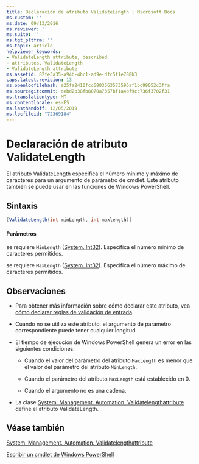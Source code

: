 ```yaml
---
title: Declaración de atributo ValidateLength | Microsoft Docs
ms.custom: ''
ms.date: 09/13/2016
ms.reviewer: ''
ms.suite: ''
ms.tgt_pltfrm: ''
ms.topic: article
helpviewer_keywords:
- ValidateLength attribute, described
- attributes, ValidateLength
- ValidateLength attribute
ms.assetid: 82fe3a35-a94b-4bc1-ad9e-dfc5f1e788b3
caps.latest.revision: 13
ms.openlocfilehash: a25fa2410fcc6803563573596af1bc99052c3ffa
ms.sourcegitcommit: debd2b38fb8070a7357bf1a4bf9cc736f3702f31
ms.translationtype: MT
ms.contentlocale: es-ES
ms.lasthandoff: 12/05/2019
ms.locfileid: "72369184"
---
```

# <a name="validatelength-attribute-declaration"></a>Declaración de atributo ValidateLength

El atributo ValidateLength especifica el número mínimo y máximo de caracteres para un argumento de parámetro de cmdlet. Este atributo también se puede usar en las funciones de Windows PowerShell.

## <a name="syntax"></a>Sintaxis

```csharp
[ValidateLength(int minLength, int maxlength)]
```

#### <a name="parameters"></a>Parámetros

se requiere `MinLength` ([System. Int32](/dotnet/api/System.Int32)). Especifica el número mínimo de caracteres permitidos.

se requiere `MaxLength` ([System. Int32](/dotnet/api/System.Int32)). Especifica el número máximo de caracteres permitidos.

## <a name="remarks"></a>Observaciones

- Para obtener más información sobre cómo declarar este atributo, vea [cómo declarar reglas de validación de entrada](./how-to-validate-parameter-input.md).

- Cuando no se utiliza este atributo, el argumento de parámetro correspondiente puede tener cualquier longitud.

- El tiempo de ejecución de Windows PowerShell genera un error en las siguientes condiciones:

    - Cuando el valor del parámetro del atributo `MaxLength` es menor que el valor del parámetro del atributo `MinLength`.

    - Cuando el parámetro del atributo `MaxLength` está establecido en 0.

    - Cuando el argumento no es una cadena.

- La clase [System. Management. Automation. Validatelengthattribute](/dotnet/api/System.Management.Automation.ValidateLengthAttribute) define el atributo ValidateLength.

## <a name="see-also"></a>Véase también

[System. Management. Automation. Validatelengthattribute](/dotnet/api/System.Management.Automation.ValidateLengthAttribute)

[Escribir un cmdlet de Windows PowerShell](./writing-a-windows-powershell-cmdlet.md)
